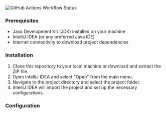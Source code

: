 ![GitHub Actions Workflow Status](https://github.com/LINKAVIE/storerh-karate-api-tests/workflows/API/badge.svg)

### Prerequisites

- Java Development Kit (JDK) installed on your machine
- IntelliJ IDEA (or any preferred Java IDE)
- Internet connectivity to download project dependencies

### Installation

1. Clone this repository to your local machine or download and extract the ZIP file.
2. Open IntelliJ IDEA and select "Open" from the main menu.
3. Navigate to the project directory and select the project folder.
4. IntelliJ IDEA will import the project and set up the necessary configurations.

### Configuration
